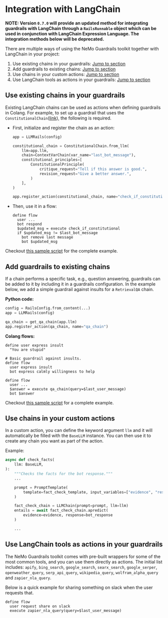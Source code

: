 # Integration with LangChain

**NOTE: Version `0.7.0` will provide an updated method for integrating guardrails with LangChain through a `RailsRunnable` object which can be used in conjunction with LangChain Expression Language. The integration methods below will be deprecated.**

There are multiple ways of using the NeMo Guardrails toolkit together with LangChain in your project:

1. Use existing chains in your guardrails: [Jump to section](#use-chains-in-your-custom-actions)
2. Add guardrails to existing chains: [Jump to section](#add-guardrails-to-existing-chains)
3. Use chains in your custom actions: [Jump to section](#use-chains-in-your-custom-actions)
4. Use LangChain tools as actions in your guardrails: [Jump to section](#use-langchain-tools-as-actions-in-your-guardrails)

## Use existing chains in your guardrails

Existing LangChain chains can be used as actions when defining guardrails in Colang. For example, to set up a guardrail that uses the `ConstitutionalChain`([link](https://python.langchain.com/en/latest/modules/chains/examples/constitutional_chain.html)), the following is required.

- First, initialize and register the chain as an action:

  ```python
  app = LLMRails(config)

  constitutional_chain = ConstitutionalChain.from_llm(
      llm=app.llm,
      chain=ContextVarChain(var_name="last_bot_message"),
      constitutional_principles=[
          ConstitutionalPrinciple(
              critique_request="Tell if this answer is good.",
              revision_request="Give a better answer.",
          )
      ],
  )

  app.register_action(constitutional_chain, name="check_if_constitutional")
  ```

- Then, use it in a flow:
  ```
  define flow
    user ...
    bot respond
    $updated_msg = execute check_if_constitutional
    if $updated_msg != $last_bot_message
      bot remove last message
      bot $updated_msg
  ```
Checkout [this sample script](../../examples/scripts/demo_chain_as_action.py) for the complete example.

## Add guardrails to existing chains

If a chain performs a specific task, e.g., question answering, guardrails can be added to it by including it in a guardrails configuration. In the example below, we add a simple guardrail against insults for a `RetrievalQA` chain.

**Python code:**

```python
config = RailsConfig.from_content(...)
app = LLMRails(config)

qa_chain = get_qa_chain(app.llm)
app.register_action(qa_chain, name="qa_chain")
```
**Colang flows:**
```colang
define user express insult
  "You are stupid"

# Basic guardrail against insults.
define flow
  user express insult
  bot express calmly willingness to help

define flow
  user ...
  $answer = execute qa_chain(query=$last_user_message)
  bot $answer
```

Checkout [this sample script](../../examples/scripts/demo_chain_with_guardrails.py) for a complete example.

## Use chains in your custom actions

In a custom action, you can define the keyword argument `llm` and it will automatically be filled with the `BaseLLM` instance. You can then use it to create any chain you want as part of the action.

Example:

```python
async def check_facts(
    llm: BaseLLM,
):
    """Checks the facts for the bot response."""
    ...

    prompt = PromptTemplate(
        template=fact_check_template, input_variables=["evidence", "response"]
    )

    fact_check_chain = LLMChain(prompt=prompt, llm=llm)
    entails = await fact_check_chain.apredict(
        evidence=evidence, response=bot_response
    )

    ...
```

## Use LangChain tools as actions in your guardrails

The NeMo Guardrails toolkit comes with pre-built wrappers for some of the most common tools, and you can use them directly as actions. The initial list includes: `apify`, `bing_search`,  `google_search`, `searx_search`, `google_serper`, `openweather_query`, `serp_api_query`,  `wikipedia_query`, `wolfram_alpha_query` and `zapier_nla_query`.

Below is a quick example for sharing something on slack when the user requests that.

```colang
define flow
  user request share on slack
  execute zapier_nla_query(query=$last_user_message)
```

